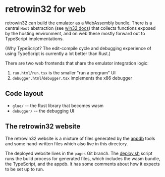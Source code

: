 # retrowin32 for web

retrowin32 can build the emulator as a WebAssembly bundle. There is a central
`Host` abstraction (see [win32 docs](../win32/README.md)) that collects
functions exposed by the hosting environment, and on web these mostly forward
out to TypeScript implementations.

(Why TypeScript? The edit-compile cycle and debugging experience of using
TypeScript is currently a lot better than Rust.)

There are two web frontends that share the emulator integration logic:

1. `run.html`/`run.tsx` is the smaller "run a program" UI
2. `debugger.html`/`debugger.tsx` implements the x86 debugger

## Code layout

- `glue/` -- the Rust library that becomes wasm
- `debugger/` -- the debugging UI

## The retrowin32 website

The retrowin32 website is a mixture of files generated by the [appdb](../appdb)
tools and some hand-written files which also live in this directory.

The deployed website lives in the `pages` Git branch. The [deploy.sh](deploy.sh)
script runs the build process for generated files, which includes the wasm
bundle, the TypeScript, and the appdb. It has some comments about how it expects
to be set up to run.
